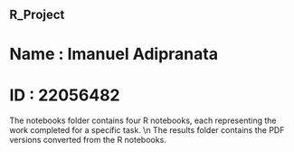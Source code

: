 ## R_Project

# Name : Imanuel Adipranata
# ID   : 22056482

The notebooks folder contains four R notebooks, each representing the work completed for a specific task. \n
The results folder contains the PDF versions converted from the R notebooks.
